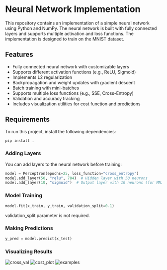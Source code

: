 # Neural Network Implementation

This repository contains an implementation of a simple neural network using Python and NumPy. The neural network is built with fully connected layers and supports multiple activation and loss functions. The implementation is designed to train on the MNIST dataset.

## Features
- Fully connected neural network with customizable layers
- Supports different activation functions (e.g., ReLU, Sigmoid)
- Implements L2 regularization
- Backpropagation and weight updates with gradient descent
- Batch training with mini-batches
- Supports multiple loss functions (e.g., SSE, Cross-Entropy)
- Validation and accuracy tracking
- Includes visualization utilities for cost function and predictions

## Requirements
To run this project, install the following dependencies:
```bash
pip install .
```

### Adding Layers
You can add layers to the neural network before training:
```python
model = Perceptron(epochs=25, loss_function="cross_entropy")
model.add_layer(50, "relu", 784)  # Hidden layer with 50 neurons
model.add_layer(10, "sigmoid")  # Output layer with 10 neurons (for MNIST digits)
```
### Model Training
```python
model.fit(x_train, y_train, validation_split=0.1)
```
validation_split parameter is not required.

### Making Predictions
```python
y_pred = model.predict(x_test)
```
### Visualizing Results
![cross_val](https://github.com/user-attachments/assets/acbc6ab8-f400-42f3-a554-02a57a30bc34)
![cost_plot](https://github.com/user-attachments/assets/330dc7b1-7789-4ddc-989d-61d60f64cb84)
![examples](https://github.com/user-attachments/assets/753e2416-9518-474d-87c7-881595eb8a9f)
